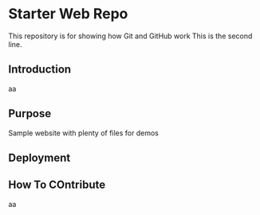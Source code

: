 # Starter Web Repo

This repository is for showing how Git and GitHub work
This is the second line.

## Introduction

aa

## Purpose

Sample website with plenty of files for demos

## Deployment

## How To COntribute

aa